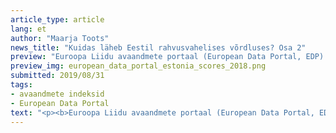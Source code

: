 ```yaml
---
article_type: article
lang: et
author: "Maarja Toots"
news_title: "Kuidas läheb Eestil rahvusvahelises võrdluses? Osa 2"
preview: "Euroopa Liidu avaandmete portaal (European Data Portal, EDP) lõpetas suvel järjekordse andmekogumisringi, milles EL liikmesriigid andsid aru avaandmete pakkumise ja kasutamise olukorrast oma riigis. Viiendat korda toimuv üle-euroopaline võrdlusuuring Open Data Maturity Landscaping mõõdab riikide edusamme neljas plaanis: avaandmete poliitika, avaandmete portaal, avaandmete mõju ja andmete kvaliteet. Kuhu Eesti selles edetabelis paigutub?"
preview_img: european_data_portal_estonia_scores_2018.png
submitted: 2019/08/31
tags:
- avaandmete indeksid
- European Data Portal
text: "<p><b>Euroopa Liidu avaandmete portaal (European Data Portal, EDP) lõpetas suvel järjekordse andmekogumisringi, milles EL liikmesriigid andsid aru avaandmete pakkumise ja kasutamise olukorrast oma riigis. Viiendat korda toimuv üle-euroopaline võrdlusuuring <a href=\"https://www.europeandataportal.eu/en/dashboard#2018\" title=\"Open Data Maturity Landscaping\">Open Data Maturity Landscaping</a> mõõdab riikide edusamme neljas plaanis -  avaandmete poliitika, avaandmete portaal, avaandmete mõju ja andmete kvaliteet. Kuhu Eesti selles edetabelis paigutub?</b></p><p>Eelmisel aastal Eestil just väga hästi ei läinud – 'küpsusskoor' 0.43 skaalal 0-1 jättis meid 31 riigi seas tagant viiendaks, otse Läti sappa. Edetabeli tipus troonisid aga skooriga 0.87 ja enam Iirimaa ja Hispaania. Võrdluses osales 27 Euroopa Liidu liikmesriiki (Ungari jättis küsimustiku täitmata), lisaks Island, Liechtenstein, Norra ja Šveits.</p><p><img src=\"/img/blogi/european_data_portal_estonia_scores_2018.png\" style=\"width: 100%;\"></p><p><em>Joonis -  Eesti 2018. aasta tulemused EDP avaandmete uuringus (allikas -  EDP)</em></p><p>Nagu näha, hinnatati Euroopa standardite järgi küllaltki kõrgelt Eesti poliitikaraamistikku ja seadusandlust, mis sätestab, et avaliku sektori andmed on vaikimisi avalikud, edasijagatavad ja taaskasutatavad. Kehvemini olid aga lood riiklikus avaandmete portaalis leiduvate avaandmete kvaliteedi ja mõjuga. Näiteks oli andmehulkade uuendamine portaali eelmises versioonis suuresti käsitöö ja puudus läbimõeldud protsess metaandmete uuendamiseks ja kvaliteedi tõstmiseks. Puudujäägiks oli toona ka andmete nadi piiriülene koosvõime ja leitavus, mis tulenes peamiselt sellest, et andmete kirjeldamise viis ei lähtunud üle-euroopaliselt soovitatud <a href=\"https://www.w3.org/TR/vocab-dcat\" title=\"DCAT\">DCAT</a> mudelist.</p><p>Veel problemaatilisemaks peeti andmete tegelikku mõju. Tuleb kohe märkida, et EDP lähenemine mõjule on üsna (ehk isegi liiga) lihtne – mida rohkem avaandmeid kasutavaid rakendusi, teenuseid ja protsesse, seda suurem eeldatav mõju. Kasutusjuhtumite põhjal hinnatakse avaandmete mõju poliitikakujundamisele, sotsiaalsete probleemide lahendamisele ja keskkonnale (õigemini avalikkuse teadlikkusele keskkonna olukorrast). Üksnes majandusliku mõju puhul vaadatakse konkreetsemalt avaandmete majanduslikku mõju hindavate uuringute olemasolu. Eestil viimaseid paraku raporteerida ei olnud, mistap selles aspektis skooriks ümmargune null.</p><p>Mõneti võib Eesti kesist tulemust eelmisel aastal pidada ka asjaolude kurvaks kokkusattumuseks. Ehkki 2018. aasta jooksul toimus siinsel avaandmete maastikul mitu olulist arengut, kogus EDP oma andmed juba maikuus, mil neid arenguid alles ette valmistati. Seega ei peegelda Eesti eelmise aasta tulemus samal aastal aset leidnud olulisi sündmusi, nagu portaali opendata.riik.ee taaskäivitamine uuel platvormil, kümnete uute andmehulkade lisandumine portaali või uued nõuded andmehulkade metainfole, mis annavad varasemast detailsema ülevaate andmete kvaliteedist ja järgivad andmete kirjeldamisel ühtset <a href=\"https://joinup.ec.europa.eu/solution/dcat-application-profile-data-portals-europe/about\" title=\"DCAT-AP\">Euroopa DCAT-AP standardit</a>, võimaldades näiteks <a href=\"https://www.europeandataportal.eu/data/#/datasets?catalog=avaandmete-portaal\" title=\"European Data Portal\">Euroopa avaandmete portaalil</a> Eesti avaandmete portaalist automaatselt andmeid korjata.</p><p>Hea uudis on aga see, et tänavuses uuringus oli võimalik kõiki neid edusamme juba kajastada ja EDP esialgse analüüsi põhjal on sel aastal põhjust oodata Eesti skoori paranemist. Millisele positsioonile Eesti teiste Euroopa riikide kõrval täpselt platseerub, selgub novembrikuu paiku, mil uuringutulemused peaksid avalikuks saama. Esimeste märkide järgi oleme aga alustanud liikumist suunas, mida Euroopa avaandmete ekspertide ja suunaseadjad eeskujulikuks peavad.</p><p>Sellegipoolest on vara loorberitele aset tegema hakata. Vaadates, millise kiirusega areneb Euroopa arusaam avaandmetest, on avaandmete „hästi tegemine“ justkui liikuv märklaud. Kui veel mõni aeg tagasi tegelesid paljud riigid avaandmete avaldamiskohustuse seadusandlusesse kirjutamisega, siis nüüd ei piisa enam poliitika vastuvõtmisest ja uute andmehulkade portaali paiskamisest, vaid tuleb õppida mõistma ja mõõtma andmete reaalset kasutust ja mõju.</p><p>Ühelt poolt pöörab avaandmete mõjule tähelepanu EDP uuring, mille <a href=\"Summary of the EDP landscaping method.pdf\" title=\"EDP landscaping method\">metoodika</a> omistab mõjule poliitikaraamistiku, portaali kasutatavuse ja andmete kvaliteediga võrdse kaalu. Nii on näiteks Iirimaa jõudsa hüppe taga (paari aastaga 18. kohalt esimeseks) teadlikud jõupingutused andmehulkade kvaliteedi ja kasutatavuse parandamiseks. Selleks on Iirimaa pannud erilist rõhku portaalis viidatud andmete põhjalikule dokumentatsioonile, mis võimaldaks kasutajatel andmeid mõista ja kasutada – vaata näiteid <a href=\"https://data.gov.ie/dataset\" title=\"Ireland's Open Data Portal\">SIIT</a>. EDP eelmise aasta esikolmiku puhul – Iirimaa, Hispaania ja Prantsusmaa – hindas EDP uuring kõrgelt just nende riikide strateegilist lähenemist andmete avaldamisele ja mõju mõõtmisele – need valitsused on seadnud avaandmete kasutamise strateegiliseks eesmärgiks, määratlenud avalikkuse jaoks olulisimad valdkonnad, milles avaandmed peaksid olema kättesaadavad, ning on hakanud tegelema andmete avaldamise ja kasutamise järjepideva monitoorimisega. Hea näide on siin Prantsusmaa, kes juurutab süsteemset lähenemist andmete mõju mõistmisele ja suurendamisele. Prantsuse avaandmetega tegelev valitsusagentuur <a href=\"https://www.etalab.gouv.fr\" title=\"Etalab\">Etalab</a> on tegelenud aktiivselt kasutajate ja andmevaldajate kokkuviimisega, et defineerida kasutajate jaoks olulised andmestikud ja nende avamise eest hea seista. Prantsuse mõttekoda FING veab aga Etalabi toel mitmeaastast mahukat projekti avaandmete mõju tõstmiseks aastaks 2025. Projektil on kolm peamist tegevussuunda -  vaadata tagasi senistele tulemustele ja analüüsida hetkeolukorda, toetada innovaatilisi ja eksperimentaalseid lähenemisi andmete pakkumise ja kasutamise ergutamiseks ning koostada teekaart järgmiste sammudega avaandmete strateegilise mõju suurendamiseks. Prantsuse keele oskajad saavad projektist rohkem teada <a href=\"http://fing.org/IMG/pdf/Open_Data_2025_officiel-3.pdf\" title=\"Open Data 2025\">SIIT</a>.</p><p>Teisalt võtsid EL liikmesriigid äsja vastu <a href=\"https://ec.europa.eu/digital-single-market/en/european-legislation-reuse-public-sector-information\" title=\"Open Data Directive\">uue avaandmete direktiivi</a>, mis tutvustab ühe uuendusena „kõrge väärtusega andmestike“ (<i>high-value datasets</i>) mõistet ja nõuab riikidelt olulise majandusliku ja sotsiaalse mõjuga andmestike avalikkusele kättesaadavaks tegemist tasuta, taaskasutust lubava litsentsiga, masinmõistetavas formaadis, APIde kaudu ja võimalusel allalaaditavate andmehulkadena. Praeguseks on jõutud arusaamisele, et avalikkusele eriti väärtuslikke andmeid leidub kuues valdkonnas -  ruumiandmed, keskkond ja kaugseire, ilmaandmed, transport, ettevõtlus ja statistika. Konkreetsete andmestike määratlemine nende kategooriate raames alles käib, mistõttu rohkemat selgust on oodata aasta lõpu poole. Igal juhul võib nendes arengutes näha nihkumist uue kasutus- ja mõjukeskse avaandmete paradigma poole, mida Eestil on EL liikmesriigi ja kogenud e-riigina võimalik aktiivselt kujundada. Selleks aga, et paradigmanihe jalust ei rabaks (ja meid edetabelites allapoole ei kolistaks), tasuks andmeavaldajatel juba täna küsima hakata, kes ja milleks nende andmeid kasutab. Kui vastus ei ole selge, on viimane aeg olemasolevate või potentsiaalsete kasutajatega rääkima hakata, näiteks korraldada vastavate andmehulkade taaskasutamisele pühendatud häkaton, lisada oma andmestike juurde lihtne tagasisideküsitlus või paluda huvilistel end üles anda <a href=\"https://github.com/okestonia/Estonian-Open-Data-Issue-Tracker/issues\" title= GitHub issue tracker\">GitHubis</a>.</p><p><i>avaandmete portaali sisustatakse Euroopa Liidu struktuuritoetuse toetusskeemist 'Infoühiskonna teadlikkuse tõstmine', mida rahastab Euroopa Regionaalarengu Fond. Projekti tegevusi viib ellu MTÜ Open Knowledge Estonia.</i></p>"
---
```

